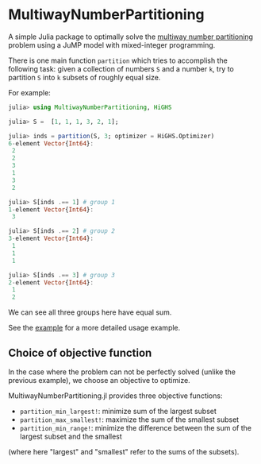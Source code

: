 # MultiwayNumberPartitioning

A simple Julia package to optimally solve the [multiway number partitioning](https://en.wikipedia.org/wiki/Multiway_number_partitioning) problem
using a JuMP model with mixed-integer programming.

There is one main function `partition` which tries to accomplish the following task:
given a collection of numbers `S` and a number `k`, try to partition `S` into `k` subsets of roughly equal size.

For example:
```julia
julia> using MultiwayNumberPartitioning, HiGHS

julia> S =  [1, 1, 1, 3, 2, 1];

julia> inds = partition(S, 3; optimizer = HiGHS.Optimizer)
6-element Vector{Int64}:
 2
 2
 3
 1
 3
 2

julia> S[inds .== 1] # group 1
1-element Vector{Int64}:
 3

julia> S[inds .== 2] # group 2
3-element Vector{Int64}:
 1
 1
 1

julia> S[inds .== 3] # group 3
2-element Vector{Int64}:
 1
 2
```

We can see all three groups here have equal sum.

See the [example](./example/example.jl) for a more detailed usage example.


## Choice of objective function

In the case where the problem can not be perfectly solved (unlike the previous example), we choose an objective to optimize.

MultiwayNumberPartitioning.jl provides three objective functions:

* `partition_min_largest!`: minimize sum of the largest subset
* `partition_max_smallest!`: maximize the sum of the smallest subset
* `partition_min_range!`: minimize the difference between the sum of the largest subset and the smallest

(where here "largest" and "smallest" refer to the sums of the subsets).
